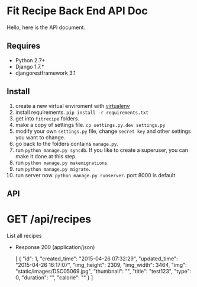 # Fit Recipe Back End API Doc

Hello, here is the API document.

## Requires
- Python 2.7+
- Django 1.7.*
- djangorestframework 3.1

## Install
1. create a new virtual enviroment with [virtualenv](https://github.com/pypa/virtualenv "virtualenv")
2. install requirements. `pip install -r requirements.txt`
2. get into `fitrecipe` folders.
2. make a copy of settings file. `cp settings.py.dev settings.py`
3. modify your own `settings.py` file, change `secret key` and other settings you want to change.
4. go back to the folders contains `manage.py`.
5. run `python manage.py syncdb`. If you like to create a superuser, you can make it done at this step.
6. run `python manage.py makemigrations`.
8. run `python manage.py migrate`.
9. run server now. `python manage.py runserver`. port 8000 is default

## API
# GET /api/recipes
List all recipes

+ Response 200 (application/json)

    [
        {
            "id": 1, 
            "created_time": "2015-04-26 07:32:29", 
            "updated_time": "2015-04-26 16:17:07", 
            "img_height": 2309, 
            "img_width": 3464, 
            "img": "static/images/DSC05069.jpg", 
            "thumbnail": "", 
            "title": "test123", 
            "type": 0, 
            "duration": "", 
            "calorie": ""
        }
    ]


